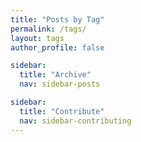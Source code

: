 ```yaml
---
title: "Posts by Tag"
permalink: /tags/
layout: tags
author_profile: false

sidebar:
  title: "Archive"
  nav: sidebar-posts

sidebar:
  title: "Contribute"
  nav: sidebar-contributing
---
```

